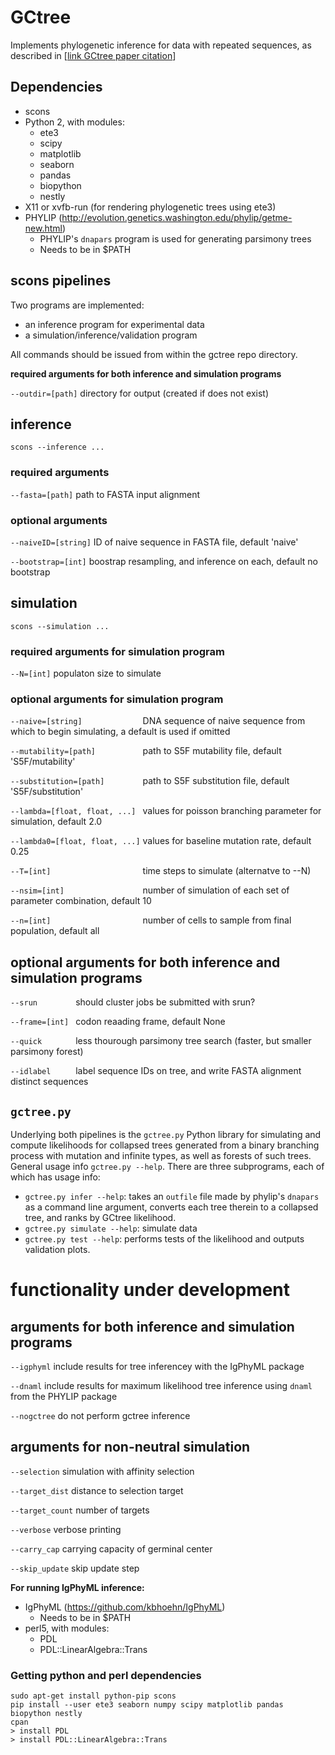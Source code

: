 # GCtree

Implements phylogenetic inference for data with repeated sequences, as described in [[link GCtree paper citation](???)]

## Dependencies
* scons
* Python 2, with modules:
  * ete3
  * scipy
  * matplotlib
  * seaborn
  * pandas
  * biopython
  * nestly
* X11 or xvfb-run (for rendering phylogenetic trees using ete3)
* PHYLIP (http://evolution.genetics.washington.edu/phylip/getme-new.html)
  * PHYLIP's `dnapars` program is used for generating parsimony trees
  * Needs to be in $PATH

## scons pipelines

Two programs are implemented:
- an inference program for experimental data
- a simulation/inference/validation program

All commands should be issued from within the gctree repo directory.

**required arguments for both inference and simulation programs**

`--outdir=[path]` directory for output (created if does not exist)


## inference

`scons --inference ...`

### required arguments

`--fasta=[path]` path to FASTA input alignment

### optional arguments

`--naiveID=[string]` ID of naive sequence in FASTA file, default 'naive'

`--bootstrap=[int]` boostrap resampling, and inference on each, default no bootstrap

## simulation

`scons --simulation ...`

### required arguments for simulation program

`--N=[int]` populaton size to simulate

### optional arguments for simulation program
   
`--naive=[string]             ` DNA sequence of naive sequence from which to begin simulating, a default is used if omitted

`--mutability=[path]          ` path to S5F mutability file, default 'S5F/mutability'

`--substitution=[path]        ` path to S5F substitution file, default 'S5F/substitution'

`--lambda=[float, float, ...] ` values for poisson branching parameter for simulation, default 2.0

`--lambda0=[float, float, ...]` values for baseline mutation rate, default 0.25

`--T=[int]                    ` time steps to simulate (alternatve to --N)

`--nsim=[int]                 ` number of simulation of each set of parameter combination, default 10

`--n=[int]                    ` number of cells to sample from final population, default all

## optional arguments for both inference and simulation programs

`--srun        ` should cluster jobs be submitted with srun?

`--frame=[int] ` codon reaading frame, default None

`--quick       ` less thourough parsimony tree search (faster, but smaller parsimony forest)

`--idlabel     ` label sequence IDs on tree, and write FASTA alignment distinct sequences


## `gctree.py`
Underlying both pipelines is the `gctree.py` Python library for simulating and compute likelihoods for collapsed trees generated from a binary branching process with mutation and infinite types, as well as forests of such trees. General usage info `gctree.py --help`. There are three subprograms, each of which has usage info:
* `gctree.py infer --help`: takes an `outfile` file made by phylip's `dnapars` as a command line argument, converts each tree therein to a collapsed tree, and ranks by GCtree likelihood.
* `gctree.py simulate --help`: simulate data
* `gctree.py test --help`: performs tests of the likelihood and outputs validation plots.

# functionality under development

## arguments for both inference and simulation programs

`--igphyml`  include results for tree inferencey with the IgPhyML package

`--dnaml`    include results for maximum likelihood tree inference using `dnaml` from the PHYLIP package

`--nogctree` do not perform gctree inference

## arguments for non-neutral simulation

`--selection`    simulation with affinity selection

`--target_dist`  distance to selection target

`--target_count` number of targets

`--verbose`      verbose printing

`--carry_cap`    carrying capacity of germinal center

`--skip_update`  skip update step

**For running IgPhyML inference:**
* IgPhyML (https://github.com/kbhoehn/IgPhyML)
  * Needs to be in $PATH
* perl5, with modules:
  * PDL
  * PDL::LinearAlgebra::Trans


### Getting python and perl dependencies
```
sudo apt-get install python-pip scons
pip install --user ete3 seaborn numpy scipy matplotlib pandas biopython nestly
cpan
> install PDL
> install PDL::LinearAlgebra::Trans
```
